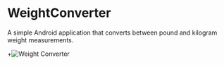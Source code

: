 WeightConverter
===============

A simple Android application that converts between pound and kilogram weight measurements.

+![Weight Converter](http://imgur.com/H9TivF1 "Weight Converter")
